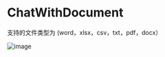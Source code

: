 # ChatWithDocument

支持的文件类型为 (word，xlsx，csv，txt，pdf，docx）

![image](https://github.com/super-hash/ChatWithPdf/assets/73412586/30b0a244-447a-4ea7-84ef-2500a034385f)
